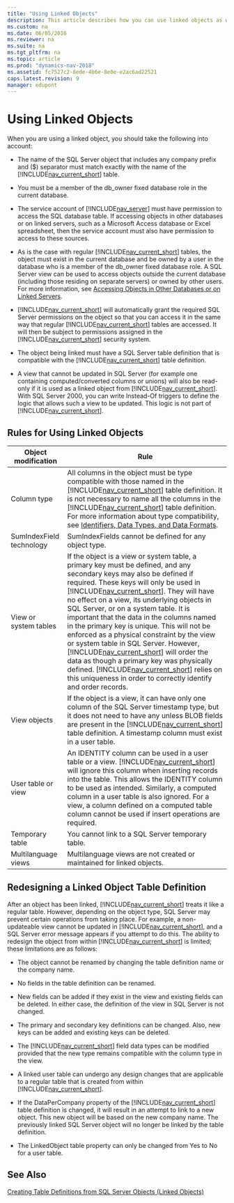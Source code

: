 ```yaml
---
title: "Using Linked Objects"
description: This article describes how you can use linked objects as well as how to redesign a linked table definition.
ms.custom: na
ms.date: 06/05/2016
ms.reviewer: na
ms.suite: na
ms.tgt_pltfrm: na
ms.topic: article
ms.prod: "dynamics-nav-2018"
ms.assetid: fc7527c2-8ede-4b6e-8e0e-e2ac6ad22521
caps.latest.revision: 9
manager: edupont
---
```

# Using Linked Objects
When you are using a linked object, you should take the following into account:  
  
-   The name of the SQL Server object that includes any company prefix and \($\) separator must match exactly with the name of the [!INCLUDE[nav_current_short](includes/nav_current_short_md.md)] table.  
  
-   You must be a member of the db\_owner fixed database role in the current database.  
  
-   The service account of [!INCLUDE[nav_server](includes/nav_server_md.md)] must have permission to access the SQL database table. If accessing objects in other databases or on linked servers, such as a Microsoft Access database or Excel spreadsheet, then the service account must also have permission to access to these sources.  
  
-   As is the case with regular [!INCLUDE[nav_current_short](includes/nav_current_short_md.md)] tables, the object must exist in the current database and be owned by a user in the database who is a member of the db\_owner fixed database role. A SQL Server view can be used to access objects outside the current database \(including those residing on separate servers\) or owned by other users. For more information, see [Accessing Objects in Other Databases or on Linked Servers](Accessing-Objects-in-Other-Databases-or-on-Linked-Servers.md).  
  
-   [!INCLUDE[nav_current_short](includes/nav_current_short_md.md)] will automatically grant the required SQL Server permissions on the object so that you can access it in the same way that regular [!INCLUDE[nav_current_short](includes/nav_current_short_md.md)] tables are accessed. It will then be subject to permissions assigned in the [!INCLUDE[nav_current_short](includes/nav_current_short_md.md)] security system.  
  
-   The object being linked must have a SQL Server table definition that is compatible with the [!INCLUDE[nav_current_short](includes/nav_current_short_md.md)] table definition.  
  
-   A view that cannot be updated in SQL Server \(for example one containing computed/converted columns or unions\) will also be read-only if it is used as a linked object from [!INCLUDE[nav_current_short](includes/nav_current_short_md.md)]. With SQL Server 2000, you can write Instead-Of triggers to define the logic that allows such a view to be updated. This logic is not part of [!INCLUDE[nav_current_short](includes/nav_current_short_md.md)].  
  
## Rules for Using Linked Objects  
  
|**Object modification**|**Rule**|  
|-----------------------------|--------------|  
|Column type|All columns in the object must be type compatible with those named in the [!INCLUDE[nav_current_short](includes/nav_current_short_md.md)] table definition. It is not necessary to name all the columns in the [!INCLUDE[nav_current_short](includes/nav_current_short_md.md)] table definition. For more information about type compatibility, see [Identifiers, Data Types, and Data Formats](Identifiers--Data-Types--and-Data-Formats.md).|  
|SumIndexField technology|SumIndexFields cannot be defined for any object type.|  
|View or system tables|If the object is a view or system table, a primary key must be defined, and any secondary keys may also be defined if required. These keys will only be used in [!INCLUDE[nav_current_short](includes/nav_current_short_md.md)]. They will have no effect on a view, its underlying objects in SQL Server, or on a system table. It is important that the data in the columns named in the primary key is unique. This will not be enforced as a physical constraint by the view or system table in SQL Server. However, [!INCLUDE[nav_current_short](includes/nav_current_short_md.md)] will order the data as though a primary key was physically defined. [!INCLUDE[nav_current_short](includes/nav_current_short_md.md)] relies on this uniqueness in order to correctly identify and order records.|  
|View objects|If the object is a view, it can have only one column of the SQL Server timestamp type, but it does not need to have any unless BLOB fields are present in the [!INCLUDE[nav_current_short](includes/nav_current_short_md.md)] table definition. A timestamp column must exist in a user table.|  
|User table or view|An IDENTITY column can be used in a user table or a view. [!INCLUDE[nav_current_short](includes/nav_current_short_md.md)] will ignore this column when inserting records into the table. This allows the IDENTITY column to be used as intended. Similarly, a computed column in a user table is also ignored. For a view, a column defined on a computed table column cannot be used if insert operations are required.|  
|Temporary table|You cannot link to a SQL Server temporary table.|  
|Multilanguage views|Multilanguage views are not created or maintained for linked objects.|  
  
## Redesigning a Linked Object Table Definition  
 After an object has been linked, [!INCLUDE[nav_current_short](includes/nav_current_short_md.md)] treats it like a regular table. However, depending on the object type, SQL Server may prevent certain operations from taking place. For example, a non-updateable view cannot be updated in [!INCLUDE[nav_current_short](includes/nav_current_short_md.md)], and a SQL Server error message appears if you attempt to do this. The ability to redesign the object from within [!INCLUDE[nav_current_short](includes/nav_current_short_md.md)] is limited; these limitations are as follows:  
  
-   The object cannot be renamed by changing the table definition name or the company name.  
  
-   No fields in the table definition can be renamed.  
  
-   New fields can be added if they exist in the view and existing fields can be deleted. In either case, the definition of the view in SQL Server is not changed.  
  
-   The primary and secondary key definitions can be changed. Also, new keys can be added and existing keys can be deleted.  
  
-   The [!INCLUDE[nav_current_short](includes/nav_current_short_md.md)] field data types can be modified provided that the new type remains compatible with the column type in the view.  
  
-   A linked user table can undergo any design changes that are applicable to a regular table that is created from within [!INCLUDE[nav_current_short](includes/nav_current_short_md.md)].  
  
-   If the DataPerCompany property of the [!INCLUDE[nav_current_short](includes/nav_current_short_md.md)] table definition is changed, it will result in an attempt to link to a new object. This new object will be based on the new company name. The previously linked SQL Server object will no longer be linked by the table definition.  
  
-   The LinkedObject table property can only be changed from Yes to No for a user table.  
  
## See Also  
 [Creating Table Definitions from SQL Server Objects \(Linked Objects\)](Creating-Table-Definitions-from-SQL-Server-Objects--Linked-Objects-.md)